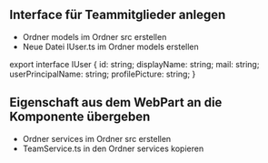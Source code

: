## Interface für Teammitglieder anlegen
   - Ordner models im Ordner src erstellen
   - Neue Datei IUser.ts im Ordner models erstellen 

export interface IUser {
    id: string;
    displayName: string;
    mail: string;
    userPrincipalName: string;
    profilePicture: string;
}

## Eigenschaft aus dem WebPart an die Komponente übergeben
   - Ordner services im Ordner src erstellen
   - TeamService.ts in den Ordner services kopieren